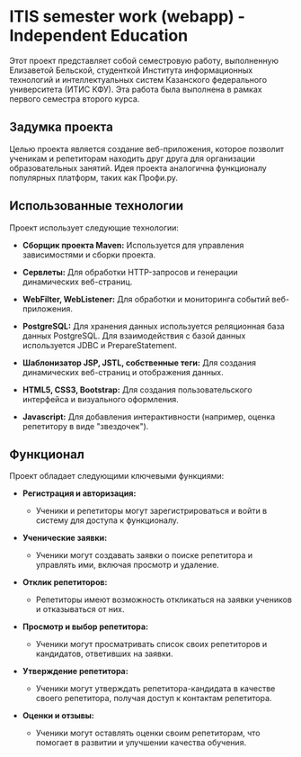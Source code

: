 # ITIS semester work (webapp) - Independent Education

Этот проект представляет собой семестровую работу, выполненную Елизаветой Бельской, 
студенткой Института информационных технологий и интеллектуальных систем 
Казанского федерального университета (ИТИС КФУ). 
Эта работа была выполнена в рамках первого семестра второго курса.

## Задумка проекта

Целью проекта является создание веб-приложения, которое позволит ученикам и репетиторам
находить друг друга для организации образовательных занятий. 
Идея проекта аналогична функционалу популярных платформ, таких как Профи.ру.

## Использованные технологии

Проект использует следующие технологии:

- **Сборщик проекта Maven:** Используется для управления зависимостями и сборки проекта.

- **Сервлеты:** Для обработки HTTP-запросов и генерации динамических веб-страниц.

- **WebFilter, WebListener:** Для обработки и мониторинга событий веб-приложения.

- **PostgreSQL:** Для хранения данных используется реляционная база данных PostgreSQL. 
Для взаимодействия с базой данных используется JDBC и PrepareStatement.

- **Шаблонизатор JSP, JSTL, собственные теги:** Для создания динамических веб-страниц и отображения данных.

- **HTML5, CSS3, Bootstrap:** Для создания пользовательского интерфейса и визуального оформления.

- **Javascript:** Для добавления интерактивности (например, оценка репетитору в виде "звездочек").

## Функционал

Проект обладает следующими ключевыми функциями:

- **Регистрация и авторизация:**
    - Ученики и репетиторы могут зарегистрироваться и войти в систему для доступа к функционалу.

- **Ученические заявки:**
    - Ученики могут создавать заявки о поиске репетитора и управлять ими, включая просмотр и удаление.

- **Отклик репетиторов:**
    - Репетиторы имеют возможность откликаться на заявки учеников и отказываться от них.

- **Просмотр и выбор репетитора:**
    - Ученики могут просматривать список своих репетиторов и кандидатов, ответивших на заявки.

- **Утверждение репетитора:**
    - Ученики могут утверждать репетитора-кандидата в качестве своего репетитора, получая доступ к контактам репетитора.

- **Оценки и отзывы:**
    - Ученики могут оставлять оценки своим репетиторам, что помогает в развитии и улучшении качества обучения.






